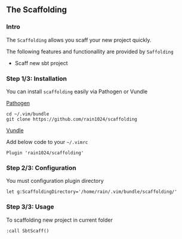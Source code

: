 ## The Scaffolding

### Intro

The `Scaffolding` allows you scaff your new project quickly. 

The following features and functionallity are provided by `Saffolding`

* Scaff new sbt project

### Step 1/3: Installation

You can install `scaffolding` easily via Pathogen or Vundle

[Pathogen](https://github.com/tpope/vim-pathogen)

```
cd ~/.vim/bundle
git clone https://github.com/rain1024/scaffolding
```

[Vundle](https://github.com/gmarik/Vundle.vim)

Add below code to your `~/.vimrc`

```
Plugin 'rain1024/scaffolding'
```

### Step 2/3: Configuration

You must configuration plugin directory

```
let g:ScaffoldingDirectory='/home/rain/.vim/bundle/scaffolding/'
```

### Step 3/3: Usage

To scaffolding new project in current folder

```
:call SbtScaff()
```
